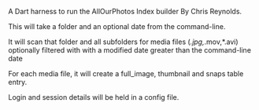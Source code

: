 A Dart harness to run the AllOurPhotos Index builder
By Chris Reynolds.

This will take a folder and an optional date from the command-line.

It will scan that folder and all subfolders for media files (*.jpg,*.mov,*.avi)
optionally filtered with with a modified date greater than the command-line date

For each media file, it will create a full_image, thumbnail and snaps table entry.

Login and session details will be held in a config file.

